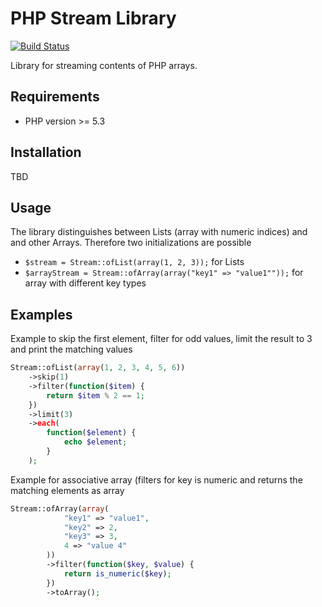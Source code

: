 # PHP Stream Library
[![Build Status](https://travis-ci.org/fetzi/php-stream.svg?branch=master)](https://travis-ci.org/fetzi/php-stream)

Library for streaming contents of PHP arrays.

## Requirements
* PHP version >= 5.3

## Installation
TBD

## Usage
The library distinguishes between Lists (array with numeric indices) and and other Arrays.
Therefore two initializations are possible

* `$stream = Stream::ofList(array(1, 2, 3));` for Lists
* `$arrayStream = Stream::ofArray(array("key1" => "value1""));` for array with different key types

## Examples

Example to skip the first element, filter for odd values, limit the result to 3 and print the matching values
```php
Stream::ofList(array(1, 2, 3, 4, 5, 6))
    ->skip(1)
    ->filter(function($item) {
        return $item % 2 == 1;
    })
    ->limit(3)
    ->each(
        function($element) {
            echo $element;
        }
    );
```

Example for associative array (filters for key is numeric and returns the matching elements as array
```php
Stream::ofArray(array(
            "key1" => "value1",
            "key2" => 2,
            "key3" => 3,
            4 => "value 4"
        ))
        ->filter(function($key, $value) {
            return is_numeric($key);
        })
        ->toArray();
```
